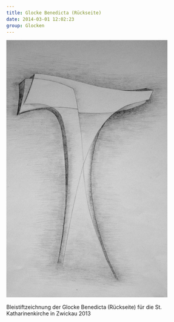 ```yaml
---
title: Glocke Benedicta (Rückseite)
date: 2014-03-01 12:02:23
group: Glocken
---
```

![Bleistiftzeichnung Glocke Benedicta (Rückseite)](/img/glocken/glocke-benedicta-rueckseite-bleistift.jpg)

Bleistiftzeichnung der Glocke Benedicta (Rückseite) für die St. Katharinenkirche in Zwickau 2013
